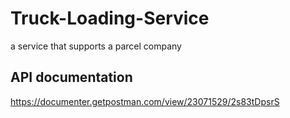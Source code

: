 # Truck-Loading-Service
a service that supports a parcel company


## API documentation
https://documenter.getpostman.com/view/23071529/2s83tDpsrS
